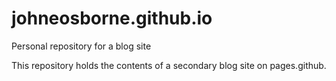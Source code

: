 # johneosborne.github.io
Personal repository for a blog site

This repository holds the contents of a secondary blog site on pages.github.
